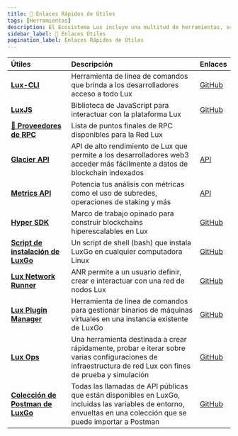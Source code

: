 ```yaml
---
title: 🔗 Enlaces Rápidos de Útiles
tags: [Herramientas]
description: El Ecosistema Lux incluye una multitud de herramientas, servicios de mantenimiento, pruebas, incluyendo una amplia gama de recursos y utilidades útiles para desarrolladores que construyen en la plataforma. Estas herramientas están diseñadas para agilizar el desarrollo, mejorar la integración y maximizar el potencial de aplicaciones descentralizadas y blockchains personalizadas en el ecosistema Lux.
sidebar_label: 🔗 Enlaces Útiles
pagination_label: Enlaces Rápidos de Útiles
---
```


| Útiles                                                                                | Descripción                                                                                                                                                             | Enlaces                                                                                                  |
| :------------------------------------------------------------------------------------ | :---------------------------------------------------------------------------------------------------------------------------------------------------------------------- | :------------------------------------------------------------------------------------------------------- |
| [**Lux-CLI**](/tooling/cli.md)                                        | Herramienta de línea de comandos que brinda a los desarrolladores acceso a todo Lux                                                                               | [GitHub](https://github.com/luxdefi/cli)                                                      |
| [**LuxJS**](/tooling/luxjs-overview.md)                                   | Biblioteca de JavaScript para interactuar con la plataforma Lux                                                                                                   | [GitHub](https://github.com/luxdefi/luxjs)                                                        |
| [**🔌 Proveedores de RPC**](/tooling/rpc-providers.md)                                | Lista de puntos finales de RPC disponibles para la Red Lux                                                                                                        |                                                                                                          |
| [**Glacier API**](/tooling/glacier.md)                                                | API de alto rendimiento de Lux que permite a los desarrolladores web3 acceder más fácilmente a datos de blockchain indexados                                      | [API](https://glacier-api.lux.network/api#/)                                                            |
| [**Metrics API**](/tooling/metrics.md)                                                | Potencia tus análisis con métricas como el uso de subredes, operaciones de staking y más                                                                                | [API](https://metrics.lux.network/)                                                                     |
| [**Hyper SDK**](https://github.com/luxdefi/hypersdk#readme)                          | Marco de trabajo opinado para construir blockchains hiperescalables en Lux                                                                                        | [GitHub](https://github.com/luxdefi/hypersdk#readme)                                                    |
| [**Script de instalación de LuxGo**](/tooling/luxd-installer.md)         | Un script de shell (bash) que instala LuxGo en cualquier computadora Linux                                                                                        | [GitHub](https://github.com/luxdefi/docs/blob/master/scripts/luxd-installer.sh#readme) |
| [**Lux Network Runner**](/tooling/netrunner.md)                            | ANR permite a un usuario definir, crear e interactuar con una red de nodos Lux                                                                                    | [GitHub](https://github.com/luxdefi/netrunner)                                           |
| [**Lux Plugin Manager**](/tooling/plugin-manager.md)                  | Herramienta de línea de comandos para gestionar binarios de máquinas virtuales en una instancia existente de LuxGo                                                | [GitHub](https://github.com/luxdefi/apm)                                                                |
| [**Lux Ops**](/tooling/ops.md)                                        | Una herramienta destinada a crear rápidamente, probar e iterar sobre varias configuraciones de infraestructura de red Lux con fines de prueba y simulación        | [GitHub](https://github.com/luxdefi/ops)                                                      |
| [**Colección de Postman de LuxGo**](/tooling/luxd-postman-collection/setup.md) | Todas las llamadas de API públicas que están disponibles en LuxGo, incluidas las variables de entorno, envueltas en una colección que se puede importar a Postman | [GitHub](https://github.com/luxdefi/postman-collection/)                                      |
